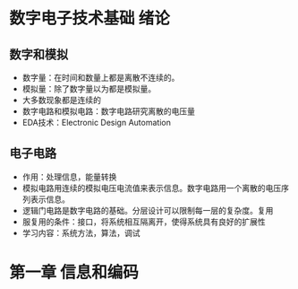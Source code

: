 # 数字电子技术基础 绪论  
## 数字和模拟  
- 数字量：在时间和数量上都是离散不连续的。  
- 模拟量：除了数字量以为都是模拟量。  
- 大多数现象都是连续的  
- 数字电路和模拟电路：数字电路研究离散的电压量  
- EDA技术：Electronic Design Automation  
## 电子电路  
- 作用：处理信息，能量转换  
- 模拟电路用连续的模拟电压电流值来表示信息。数字电路用一个离散的电压序列表示信息。  
- 逻辑门电路是数字电路的基础。分层设计可以限制每一层的复杂度。复用  
- 服复用的条件：接口，将系统相互隔离开，使得系统具有良好的扩展性  
- 学习内容：系统方法，算法，调试  
# 第一章 信息和编码  
